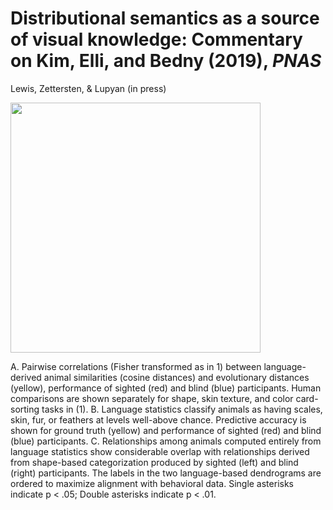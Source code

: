 Distributional semantics as a source of visual knowledge: Commentary on Kim, Elli, and Bedny (2019), _PNAS_ 
===

Lewis, Zettersten, & Lupyan (in press)


<img src="paper/reults/figureppt3.png?raw=true" height="400">

A. Pairwise correlations (Fisher transformed as in 1) between language-derived animal similarities (cosine distances) and evolutionary distances (yellow), performance of sighted (red) and blind (blue) participants. Human comparisons are shown separately for shape, skin texture, and color card-sorting tasks in (1). B. Language statistics classify animals as having scales, skin, fur, or feathers at levels well-above chance. Predictive accuracy is shown for ground truth (yellow) and performance of sighted (red) and blind (blue) participants. C. Relationships among animals computed entirely from language statistics show considerable overlap with relationships derived from shape-based categorization produced by sighted (left) and blind (right) participants. The labels in the two language-based dendrograms are ordered to maximize alignment with behavioral data. Single asterisks indicate p < .05; Double asterisks indicate p < .01.
